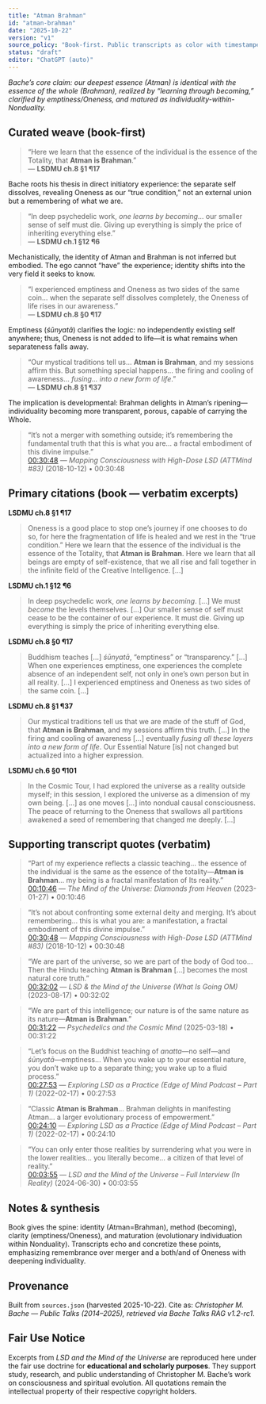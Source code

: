 ```yaml
---
title: "Atman Brahman"
id: "atman-brahman"
date: "2025-10-22"
version: "v1"
source_policy: "Book-first. Public transcripts as color with timestamped links."
status: "draft"
editor: "ChatGPT (auto)"
---
```


*Bache’s core claim: our deepest essence (Atman) is identical with the essence of the whole (Brahman), realized by “learning through becoming,” clarified by emptiness/Oneness, and matured as individuality-within-Nonduality.*

## Curated weave (book-first)

> “Here we learn that the essence of the individual is the essence of the Totality, that **Atman is Brahman**.”  
> — **LSDMU ch.8 §1 ¶17**

Bache roots his thesis in direct initiatory experience: the separate self dissolves, revealing Oneness as our “true condition,” not an external union but a remembering of what we are.

> “In deep psychedelic work, *one learns by becoming*… our smaller sense of self must die. Giving up everything is simply the price of inheriting everything else.”  
> — **LSDMU ch.1 §12 ¶6**

Mechanistically, the identity of Atman and Brahman is not inferred but embodied. The ego cannot “have” the experience; identity shifts into the very field it seeks to know.

> “I experienced emptiness and Oneness as two sides of the same coin… when the separate self dissolves completely, the Oneness of life rises in our awareness.”  
> — **LSDMU ch.8 §0 ¶17**

Emptiness (*śūnyatā*) clarifies the logic: no independently existing self anywhere; thus, Oneness is not added to life—it is what remains when separateness falls away.

> “Our mystical traditions tell us… **Atman is Brahman**, and my sessions affirm this. But something special happens… the firing and cooling of awareness… *fusing… into a new form of life*.”  
> — **LSDMU ch.8 §1 ¶37**

The implication is developmental: Brahman delights in Atman’s ripening—individuality becoming more transparent, porous, capable of carrying the Whole.

> “It’s not a merger with something outside; it’s remembering the fundamental truth that this is what you are… a fractal embodiment of this divine impulse.”  
> [00:30:48](https://youtu.be/L3D_fSr75u8?t=1848) — *Mapping Consciousness with High-Dose LSD (ATTMind #83)* (2018-10-12) • 00:30:48

## Primary citations (book — verbatim excerpts)

**LSDMU ch.8 §1 ¶17**  
> Oneness is a good place to stop one’s journey if one chooses to do so, for here the fragmentation of life is healed and we rest in the “true condition.” Here we learn that the essence of the individual is the essence of the Totality, that **Atman is Brahman**. Here we learn that all beings are empty of self-existence, that we all rise and fall together in the infinite field of the Creative Intelligence. […]

**LSDMU ch.1 §12 ¶6**  
> In deep psychedelic work, *one learns by becoming*. […] We must *become* the levels themselves. […] Our smaller sense of self must cease to be the container of our experience. It must die. Giving up everything is simply the price of inheriting everything else.

**LSDMU ch.8 §0 ¶17**  
> Buddhism teaches […] *śūnyatā*, “emptiness” or “transparency.” […] When one experiences emptiness, one experiences the complete absence of an independent self, not only in one’s own person but in all reality. […] I experienced emptiness and Oneness as two sides of the same coin. […]

**LSDMU ch.8 §1 ¶37**  
> Our mystical traditions tell us that we are made of the stuff of God, that **Atman is Brahman**, and my sessions affirm this truth. […] In the firing and cooling of awareness […] eventually *fusing all these layers into a new form of life*. Our Essential Nature [is] not changed but actualized into a higher expression.

**LSDMU ch.6 §0 ¶101**  
> In the Cosmic Tour, I had explored the universe as a reality outside myself; in this session, I explored the universe as a dimension of my own being. […] as one moves […] into nondual causal consciousness. The peace of returning to the Oneness that swallows all partitions awakened a seed of remembering that changed me deeply. […]

## Supporting transcript quotes (verbatim)

> “Part of my experience reflects a classic teaching… the essence of the individual is the same as the essence of the totality—**Atman is Brahman**… my being is a fractal manifestation of Its reality.”  
[00:10:46](https://youtu.be/ec0elBHJXAc?t=646) — *The Mind of the Universe: Diamonds from Heaven* (2023-01-27) • 00:10:46

> “It’s not about confronting some external deity and merging. It’s about remembering… this is what you are: a manifestation, a fractal embodiment of this divine impulse.”  
[00:30:48](https://youtu.be/L3D_fSr75u8?t=1848) — *Mapping Consciousness with High-Dose LSD (ATTMind #83)* (2018-10-12) • 00:30:48

> “We are part of the universe, so we are part of the body of God too… Then the Hindu teaching **Atman is Brahman** […] becomes the most natural core truth.”  
[00:32:02](https://youtu.be/2Trb-vC8zc0?t=1922) — *LSD & the Mind of the Universe (What Is Going OM)* (2023-08-17) • 00:32:02

> “We are part of this intelligence; our nature is of the same nature as its nature—**Atman is Brahman**.”  
[00:31:22](https://youtu.be/FMgixG6Z0sk?t=1882) — *Psychedelics and the Cosmic Mind* (2025-03-18) • 00:31:22

> “Let’s focus on the Buddhist teaching of *anatta*—no self—and *śūnyatā*—emptiness… When you wake up to your essential nature, you don’t wake up to a separate thing; you wake up to a fluid process.”  
[00:27:53](https://youtu.be/eV86_iSTEbU?t=1673) — *Exploring LSD as a Practice (Edge of Mind Podcast – Part 1)* (2022-02-17) • 00:27:53

> “Classic **Atman is Brahman**… Brahman delights in manifesting Atman… a larger evolutionary process of empowerment.”  
[00:24:10](https://youtu.be/eV86_iSTEbU?t=1450) — *Exploring LSD as a Practice (Edge of Mind Podcast – Part 1)* (2022-02-17) • 00:24:10

> “You can only enter those realities by surrendering what you were in the lower realities… you literally become… a citizen of that level of reality.”  
[00:03:55](https://youtu.be/wp5V5_Y5rJ8?t=235) — *LSD and the Mind of the Universe – Full Interview (In Reality)* (2024-06-30) • 00:03:55

## Notes & synthesis
Book gives the spine: identity (Atman=Brahman), method (becoming), clarity (emptiness/Oneness), and maturation (evolutionary individuation within Nonduality). Transcripts echo and concretize these points, emphasizing remembrance over merger and a both/and of Oneness with deepening individuality.

## Provenance
Built from `sources.json` (harvested 2025-10-22). Cite as: *Christopher M. Bache — Public Talks (2014–2025), retrieved via Bache Talks RAG v1.2-rc1*.

## Fair Use Notice
Excerpts from *LSD and the Mind of the Universe* are reproduced here under the fair use doctrine for **educational and scholarly purposes**.
They support study, research, and public understanding of Christopher M. Bache’s work on consciousness and spiritual evolution.
All quotations remain the intellectual property of their respective copyright holders.